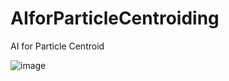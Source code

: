# AIforParticleCentroiding
AI for Particle Centroid


![image](https://github.com/kongpro92/AIforParticleCentroiding/assets/41765947/c86a5bab-920b-4874-b45b-9d8d7cb8d927)

